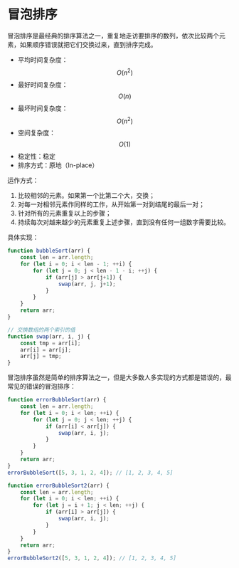 # 冒泡排序

冒泡排序是最经典的排序算法之一，重复地走访要排序的数列，依次比较两个元素，如果顺序错误就把它们交换过来，直到排序完成。

* 平均时间复杂度：$$O(n^2)$$
* 最好时间复杂度：$$O(n)$$
* 最坏时间复杂度：$$O(n^2)$$
* 空间复杂度：$$O(1)$$
* 稳定性：稳定
* 排序方式：原地（In-place）

运作方式：

1. 比较相邻的元素。如果第一个比第二个大，交换；
2. 对每一对相邻元素作同样的工作，从开始第一对到结尾的最后一对；
3. 针对所有的元素重复以上的步骤；
4. 持续每次对越来越少的元素重复上述步骤，直到没有任何一组数字需要比较。

具体实现：

```js
function bubbleSort(arr) {
    const len = arr.length;
    for (let i = 0; i < len - 1; ++i) {
        for (let j = 0; j < len - 1 - i; ++j) {
            if (arr[j] > arr[j+1]) {
                swap(arr, j, j+1);
            }
        }
    }
    return arr;
}

// 交换数组的两个索引的值
function swap(arr, i, j) {
    const tmp = arr[i];
    arr[i] = arr[j];
    arr[j] = tmp;
}
```

冒泡排序虽然是简单的排序算法之一，但是大多数人多实现的方式都是错误的，最常见的错误的冒泡排序：

```js
function errorBubbleSort(arr) {
    const len = arr.length;
    for (let i = 0; i < len; ++i) {
        for (let j = 0; j < len; ++j) {
            if (arr[i] < arr[j]) {
                swap(arr, i, j);
            }
        }
    }
    return arr;
}
errorBubbleSort([5, 3, 1, 2, 4]); // [1, 2, 3, 4, 5]

function errorBubbleSort2(arr) {
    const len = arr.length;
    for (let i = 0; i < len; ++i) {
        for (let j = i + 1; j < len; ++j) {
            if (arr[i] > arr[j]) {
                swap(arr, i, j);
            }
        }
    }
    return arr;
}
errorBubbleSort2([5, 3, 1, 2, 4]); // [1, 2, 3, 4, 5]
```



